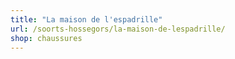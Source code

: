 ```yaml
---
title: "La maison de l'espadrille"
url: /soorts-hossegors/la-maison-de-lespadrille/
shop: chaussures
---
```


